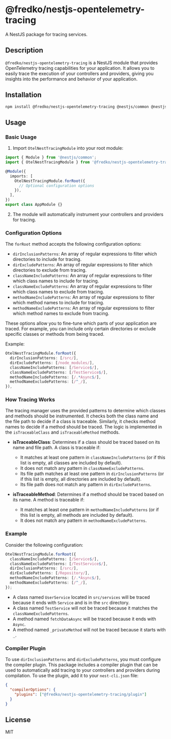﻿# @fredko/nestjs-opentelemetry-tracing

A NestJS package for tracing services.

## Description

`@fredko/nestjs-opentelemetry-tracing` is a NestJS module that provides OpenTelemetry tracing capabilities for your application. It allows you to easily trace the execution of your controllers and providers, giving you insights into the performance and behavior of your application.

## Installation

```bash
npm install @fredko/nestjs-opentelemetry-tracing @nestjs/common @nestjs/core @nestjs/microservices @opentelemetry/api rxjs
```

## Usage

### Basic Usage

1. Import `OtelNestTracingModule` into your root module:

```typescript
import { Module } from '@nestjs/common';
import { OtelNestTracingModule } from '@fredko/nestjs-opentelemetry-tracing';

@Module({
  imports: [
    OtelNestTracingModule.forRoot({
      // Optional configuration options
    }),
  ],
})
export class AppModule {}
```

2. The module will automatically instrument your controllers and providers for tracing.

### Configuration Options

The `forRoot` method accepts the following configuration options:

- `dirInclusionPatterns`: An array of regular expressions to filter which directories to include for tracing.
- `dirExcludePatterns`: An array of regular expressions to filter which directories to exclude from tracing.
- `classNameIncludePatterns`: An array of regular expressions to filter which class names to include for tracing.
- `classNameExcludePatterns`: An array of regular expressions to filter which class names to exclude from tracing.
- `methodNameIncludePatterns`: An array of regular expressions to filter which method names to include for tracing.
- `methodNameExcludePatterns`: An array of regular expressions to filter which method names to exclude from tracing.

These options allow you to fine-tune which parts of your application are traced. For example, you can include only certain directories or exclude specific classes or methods from being traced.

Example:

```typescript
OtelNestTracingModule.forRoot({
  dirInclusionPatterns: [/src/],
  dirExcludePatterns: [/node_modules/],
  classNameIncludePatterns: [/Service$/],
  classNameExcludePatterns: [/TestService$/],
  methodNameIncludePatterns: [/.*Async$/],
  methodNameExcludePatterns: [/^_/],
}),
```

### How Tracing Works

The tracing manager uses the provided patterns to determine which classes and methods should be instrumented. It checks both the class name and the file path to decide if a class is traceable. Similarly, it checks method names to decide if a method should be traced. The logic is implemented in the `isTraceableClass` and `isTraceableMethod` methods.

- **isTraceableClass**: Determines if a class should be traced based on its name and file path. A class is traceable if:
  - It matches at least one pattern in `classNameIncludePatterns` (or if this list is empty, all classes are included by default).
  - It does not match any pattern in `classNameExcludePatterns`.
  - Its file path matches at least one pattern in `dirInclusionPatterns` (or if this list is empty, all directories are included by default).
  - Its file path does not match any pattern in `dirExcludePatterns`.

- **isTraceableMethod**: Determines if a method should be traced based on its name. A method is traceable if:
  - It matches at least one pattern in `methodNameIncludePatterns` (or if this list is empty, all methods are included by default).
  - It does not match any pattern in `methodNameExcludePatterns`.

### Example

Consider the following configuration:

```typescript
OtelNestTracingModule.forRoot({
  classNameIncludePatterns: [/Service$/],
  classNameExcludePatterns: [/TestService$/],
  dirInclusionPatterns: [/src/],
  dirExcludePatterns: [/Repository/],
  methodNameIncludePatterns: [/.*Async$/],
  methodNameExcludePatterns: [/^_/],
});
```

- A class named `UserService` located in `src/services` will be traced because it ends with `Service` and is in the `src` directory.
- A class named `TestService` will not be traced because it matches the `classNameExcludePatterns`.
- A method named `fetchDataAsync` will be traced because it ends with `Async`.
- A method named `_privateMethod` will not be traced because it starts with `_`.

### Compiler Plugin

To use `dirInclusionPatterns` and `dirExcludePatterns`, you must configure the compiler plugin. This package includes a compiler plugin that can be used to automatically add tracing to your controllers and providers during compilation. To use the plugin, add it to your `nest-cli.json` file:

```json
{
  "compilerOptions": {
    "plugins": ["@fredko/nestjs-opentelemetry-tracing/plugin"]
  }
}
```

## License

MIT
